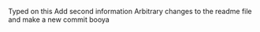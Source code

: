 Typed on this
Add second information
Arbitrary changes to the readme file and make a new commit
booya

